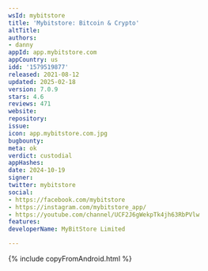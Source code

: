 ```yaml
---
wsId: mybitstore
title: 'Mybitstore: Bitcoin & Crypto'
altTitle: 
authors:
- danny
appId: app.mybitstore.com
appCountry: us
idd: '1579519877'
released: 2021-08-12
updated: 2025-02-18
version: 7.0.9
stars: 4.6
reviews: 471
website: 
repository: 
issue: 
icon: app.mybitstore.com.jpg
bugbounty: 
meta: ok
verdict: custodial
appHashes: 
date: 2024-10-19
signer: 
twitter: mybitstore
social:
- https://facebook.com/mybitstore
- https://instagram.com/mybitstore_app/
- https://youtube.com/channel/UCF2J6gWekpTk4jh63RbPVlw
features: 
developerName: MyBitStore Limited

---
```


{% include copyFromAndroid.html %}
